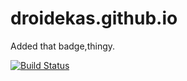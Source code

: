 # droidekas.github.io

Added that badge,thingy. 

[![Build Status](https://travis-ci.org/droidekas/droidekas.github.io.svg?branch=development)](https://travis-ci.org/droidekas/droidekas.github.io)
